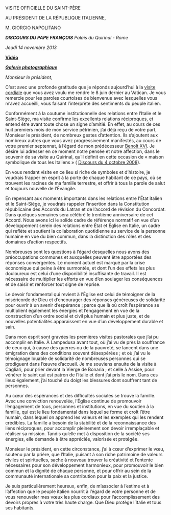 VISITE OFFICIELLE DU SAINT-PÈRE

AU PRÉSIDENT DE LA RÉPUBLIQUE ITALIENNE,

M. GIORGIO NAPOLITANO

***DISCOURS DU PAPE FRANÇOIS*** *Palais du Quirinal - Rome*

*Jeudi 14 novembre 2013*

**[Vidéo](http://player.rv.va/vaticanplayer.asp?language=it&tic=VA_JWDU73IJ)**

***[Galerie photographique](http://www.photogallery.va/content/photogallery/it/eventi/quirinale2013.html)***

*Monsieur le président,*

C’est avec une profonde gratitude que je réponds aujourd’hui à la [visite cordiale](/content/francesco/fr/speeches/2013/june/documents/papa-francesco_20130608_presidente-napolitano.html) que vous avez voulu me rendre le 8 juin dernier au Vatican. Je vous remercie pour les paroles courtoises de bienvenue avec lesquelles vous m’avez accueilli, vous faisant l’interprète des sentiments du peuple italien.

Conformément à la coutume institutionnelle des relations entre l’Italie et le Saint-Siège, ma visite confirme les excellents relations réciproques, et entend être avant toute chose un signe d’amitié. En effet, au cours de ces huit premiers mois de mon service pétrinien, j’ai déjà reçu de votre part, Monsieur le président, de nombreux gestes d’attention. Ils s’ajoutent aux nombreux autres que vous avez progressivement manifestés, au cours de votre premier septennat, à l’égard de mon prédécesseur [Benoît XVI](http://www.vatican.va/holy_father/benedict_xvi/index_fr.htm). Je désire lui adresser en ce moment notre pensée et notre affection, dans le souvenir de sa visite au Quirinal, qu’il définit en cette occasion de « maison symbolique de tous les Italiens » ( [Discours du 4 octobre 2008](http://www.vatican.va/holy_father/benedict_xvi/speeches/2008/october/documents/hf_ben-xvi_spe_20081004_quirinale_fr.html)).

En vous rendant visite en ce lieu si riche de symboles et d’histoire, je voudrais frapper en esprit à la porte de chaque habitant de ce pays, où se trouvent les racines de ma famille terrestre, et offrir à tous la parole de salut et toujours nouvelle de l’Évangile.

En repensant aux moments importants dans les relations entre l’État italien et le Saint-Siège, je voudrais rappeler l’insertion dans la Constitution républicaine des Accords du Latran et de l’accord de révision du Concordat. Dans quelques semaines sera célébré le trentième anniversaire de cet Accord. Nous avons ici le solide cadre de référence normatif en vue d’un développement serein des relations entre État et Église en Italie, un cadre qui reflète et soutient la collaboration quotidienne au service de la personne humaine en vue du bien commun, dans la distinction des rôles et des domaines d’action respectifs.

Nombreuses sont les questions à l’égard desquelles nous avons des préoccupations communes et auxquelles peuvent être apportées des réponses convergentes. Le moment actuel est marqué par la crise économique qui peine à être surmontée, et dont l’un des effets les plus douloureux est celui d’une disponibilité insuffisante de travail. Il est nécessaire de multiplier les efforts en vue d’en soulager les conséquences et de saisir et renforcer tout signe de reprise.

Le devoir fondamental qui revient à l’Église est celui de témoigner de la miséricorde de Dieu et d’encourager des réponses généreuses de solidarité pour ouvrir à un avenir d’espérance ; parce que là où croît l’espérance se multiplient également les énergies et l’engagement en vue de la construction d’un ordre social et civil plus humain et plus juste, et de nouvelles potentialités apparaissent en vue d’un développement durable et sain.

Dans mon esprit sont gravées les premières visites pastorales que j’ai pu accomplir en Italie. À Lampedusa avant tout, où j’ai vu de près la souffrance de ceux qui, à cause des guerres ou de la pauvreté, se lancent dans une émigration dans des conditions souvent désespérées ; et où j’ai vu le témoignage louable de solidarité de nombreuses personnes qui se prodiguent dans l’œuvre d’accueil. Je me souviens ensuite de la visite à Cagliari, pour prier devant la Vierge de Bonaria ; et celle à Assise, pour vénérer le saint qui est patron de l’Italie et dont j’ai pris le nom. Dans ces lieux également, j’ai touché du doigt les blessures dont souffrent tant de personnes.

Au cœur des espérances et des difficultés sociales se trouve la famille. Avec une conviction renouvelée, l’Église continue de promouvoir l’engagement de tous, personnes et institutions, en vue du soutien à la famille, qui est le lieu fondamental dans lequel se forme et croît l’être humain, dans lequel on apprend les valeurs et les exemples qui les rendent crédibles. La famille a besoin de la stabilité et de la reconnaissance des liens réciproques, pour accomplir pleinement son devoir irremplaçable et réaliser sa mission. Tandis qu’elle met à disposition de la société ses énergies, elle demande à être appréciée, valorisée et protégée.

Monsieur le président, en cette circonstance, j’ai à cœur d’exprimer le vœu, soutenu par la prière, que l’Italie, puisant à son riche patrimoine de valeurs civiles et spirituelles, sache à nouveau trouver la créativité et l’entente nécessaires pour son développement harmonieux, pour promouvoir le bien commun et la dignité de chaque personne, et pour offrir au sein de la communauté internationale sa contribution pour la paix et la justice.

Je suis particulièrement heureux, enfin, de m’associer à l’estime et à l’affection que le peuple italien nourrit à l’égard de votre personne et de vous renouveler mes vœux les plus cordiaux pour l’accomplissement des devoirs propres à votre très haute charge. Que Dieu protège l’Italie et tous ses habitants.